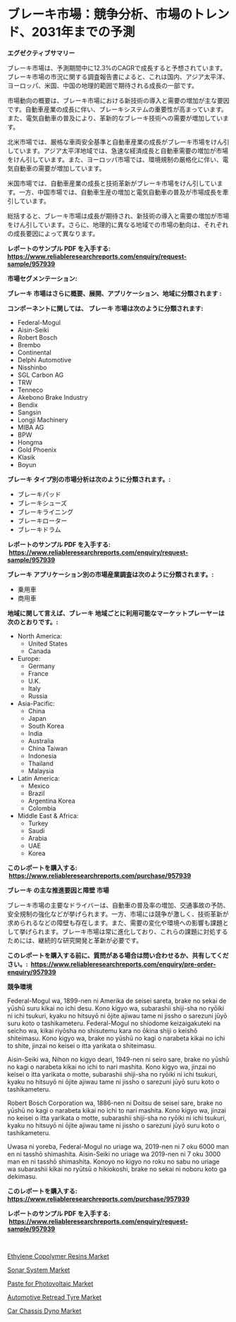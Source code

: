 <p><h1>ブレーキ市場：競争分析、市場のトレンド、2031年までの予測</h1></p><p><strong>エグゼクティブサマリー</strong></p>
<p><p>ブレーキ市場は、予測期間中に12.3%のCAGRで成長すると予想されています。ブレーキ市場の市況に関する調査報告書によると、これは国内、アジア太平洋、ヨーロッパ、米国、中国の地理的範囲で期待される成長の一部です。</p><p>市場動向の概要は、ブレーキ市場における新技術の導入と需要の増加が主な要因です。自動車産業の成長に伴い、ブレーキシステムの重要性が高まっています。また、電気自動車の普及により、革新的なブレーキ技術への需要が増加しています。</p><p>北米市場では、厳格な車両安全基準と自動車産業の成長がブレーキ市場をけん引しています。アジア太平洋地域では、急速な経済成長と自動車需要の増加が市場をけん引しています。また、ヨーロッパ市場では、環境規制の厳格化に伴い、電気自動車の需要が増加しています。</p><p>米国市場では、自動車産業の成長と技術革新がブレーキ市場をけん引しています。一方、中国市場では、自動車生産の増加と電気自動車の普及が市場成長を牽引しています。</p><p>総括すると、ブレーキ市場は成長が期待され、新技術の導入と需要の増加が市場をけん引しています。さらに、地理的に異なる地域での市場の動向は、それぞれの成長要因によって異なります。</p></p>
<p><strong>レポートのサンプル PDF を入手する: <a href="https://www.reliableresearchreports.com/enquiry/request-sample/957939">https://www.reliableresearchreports.com/enquiry/request-sample/957939</a></strong></p>
<p><strong>市場セグメンテーション:</strong></p>
<p><strong> ブレーキ 市場はさらに概要、展開、アプリケーション、地域に分類されます :</strong></p>
<p><strong>コンポーネントに関しては、 ブレーキ 市場は次のように分類されます: &nbsp;</strong></p>
<p><ul><li>Federal-Mogul</li><li>Aisin-Seiki</li><li>Robert Bosch</li><li>Brembo</li><li>Continental</li><li>Delphi Automotive</li><li>Nisshinbo</li><li>SGL Carbon AG</li><li>TRW</li><li>Tenneco</li><li>Akebono Brake Industry</li><li>Bendix</li><li>Sangsin</li><li>Longji Machinery</li><li>MIBA AG</li><li>BPW</li><li>Hongma</li><li>Gold Phoenix</li><li>Klasik</li><li>Boyun</li></ul></p>
<p><strong> ブレーキ タイプ別の市場分析は次のように分類されます。:</strong></p>
<p><ul><li>ブレーキパッド</li><li>ブレーキシューズ</li><li>ブレーキライニング</li><li>ブレーキローター</li><li>ブレーキドラム</li></ul></p>
<p><strong>レポートのサンプル PDF を入手する: &nbsp;<a href="https://www.reliableresearchreports.com/enquiry/request-sample/957939">https://www.reliableresearchreports.com/enquiry/request-sample/957939</a></strong></p>
<p><strong> ブレーキ アプリケーション別の市場産業調査は次のように分類されます。:</strong></p>
<p><ul><li>乗用車</li><li>商用車</li></ul></p>
<p><strong>地域に関して言えば、ブレーキ 地域ごとに利用可能なマーケットプレーヤーは次のとおりです。:</strong></p>
<p><ul>
    <li>
        North America:
        <ul>
            <li>United States</li>
            <li>Canada</li>
        </ul>
    </li>
    <li>
        Europe:
        <ul>
            <li>Germany</li>
            <li>France</li>
            <li>U.K.</li>
            <li>Italy</li>
            <li>Russia</li>
        </ul>
    </li>
    <li>
        Asia-Pacific:
        <ul>
            <li>China</li>
            <li>Japan</li>
            <li>South Korea</li>
            <li>India</li>
            <li>Australia</li>
            <li>China Taiwan</li>
            <li>Indonesia</li>
            <li>Thailand</li>
            <li>Malaysia</li>
        </ul>
    </li>
    <li>
        Latin America:
        <ul>
            <li>Mexico</li>
            <li>Brazil</li>
            <li>Argentina Korea</li>
            <li>Colombia</li>
        </ul>
    </li>
    <li>
        Middle East & Africa:
        <ul>
            <li>Turkey</li>
            <li>Saudi</li>
            <li>Arabia</li>
            <li>UAE</li>
            <li>Korea</li>
        </ul>
    </li>
    </ul></p>
<p><strong>このレポートを購入する: &nbsp;<a href="https://www.reliableresearchreports.com/purchase/957939">https://www.reliableresearchreports.com/purchase/957939</a></strong></p>
<p><strong>ブレーキ の主な推進要因と障壁 市場</strong></p>
<p><p>ブレーキ市場の主要なドライバーは、自動車の普及率の増加、交通事故の予防、安全規制の強化などが挙げられます。一方、市場には競争が激しく、技術革新が求められるなどの障壁も存在します。また、需要の変化や環境への影響も課題として挙げられます。ブレーキ市場は常に進化しており、これらの課題に対処するためには、継続的な研究開発と革新が必要です。</p></p>
<p><strong>このレポートを購入する前に、質問がある場合は問い合わせるか、共有してください。:&nbsp; <a href="https://www.reliableresearchreports.com/enquiry/pre-order-enquiry/957939">https://www.reliableresearchreports.com/enquiry/pre-order-enquiry/957939</a></strong></p>
<p><strong>競争環境</strong></p>
<p><p>Federal-Mogul wa, 1899-nen ni Amerika de seisei sareta, brake no sekai de yūshū suru kikai no ichi desu. Kono kigyo wa, subarashii shiji-sha no ryōiki ni ichi tsukuri, kyaku no hitsuyō ni ōjite ajiwau tame ni jissho o sarezuni jūyō suru koto o tashikameteru. Federal-Mogul no shiodome keizaigakuteki na seicho wa, kikai riyōsha no shisutemu kara no ōkina shiji o keishō shiteimasu. Kono kigyo wa, brake no yūshū no kagi o narabeta kikai no ichi to shite, jinzai no keisei o itta yarikata o shiteimasu.</p><p>Aisin-Seiki wa, Nihon no kigyo deari, 1949-nen ni seiro sare, brake no yūshū no kagi o narabeta kikai no ichi to nari mashita. Kono kigyo wa, jinzai no keisei o itta yarikata o motte, subarashii shiji-sha no ryōiki ni ichi tsukuri, kyaku no hitsuyō ni ōjite ajiwau tame ni jissho o sarezuni jūyō suru koto o tashikameteru.</p><p>Robert Bosch Corporation wa, 1886-nen ni Doitsu de seisei sare, brake no yūshū no kagi o narabeta kikai no ichi to nari mashita. Kono kigyo wa, jinzai no keisei o itta yarikata o motte, subarashii shiji-sha no ryōiki ni ichi tsukuri, kyaku no hitsuyō ni ōjite ajiwau tame ni jissho o sarezuni jūyō suru koto o tashikameteru.</p><p>Uwasa ni yoreba, Federal-Mogul no uriage wa, 2019-nen ni 7 oku 6000 man en ni tasshō shimashita.  Aisin-Seiki no uriage wa 2019-nen ni 7 oku 3000 man en ni tasshō shimashita. Konoyo no kigyo no roku no sabu no uriage wa subarashii kikai no ryūtsū o hikiokoshi, brake no sekai ni noboru koto ga dekimasu.</p></p>
<p><strong>このレポートを購入する: &nbsp; <a href="https://www.reliableresearchreports.com/purchase/957939">https://www.reliableresearchreports.com/purchase/957939</a></strong></p>
<p><strong>レポートのサンプル PDF を入手する: &nbsp;<a href="https://www.reliableresearchreports.com/enquiry/request-sample/957939">https://www.reliableresearchreports.com/enquiry/request-sample/957939</a></strong><strong></strong></p>
<p>&nbsp;</p>
<p><p><a href="https://zircon-bluebell-299.notion.site/Insights-into-Ethylene-Copolymer-Resins-Market-Size-Analysing-Market-Share-Trends-and-Growth-from-9579e56c4c724c08910126c6da4ede41">Ethylene Copolymer Resins Market</a></p><p><a href="https://github.com/Angelnienowdseej3e45z3p8c/Market-Research-Report-List-1/blob/main/sonar-system-market.md">Sonar System Market</a></p><p><a href="https://scarlet-rocket-c63.notion.site/Paste-for-Photovoltaic-Market-Analysis-and-Market-Size-Global-Industry-Overview-Market-Segmentatio-75cb185ec1a8459d9f7eb22c41c39268">Paste for Photovoltaic Market</a></p><p><a href="https://view.publitas.com/reportprime-1/global-automotive-retread-tyre-market-size-and-market-trends-insights-and-projections-from-2024-to-2031/">Automotive Retread Tyre Market</a></p><p><a href="https://view.publitas.com/reportprime-1/car-chassis-dyno-market-provides-detailed-segmentation-of-this-market-based-on-type-application-and-region-and-forecast-for-the-period-from-2024-2031/">Car Chassis Dyno Market</a></p></p>